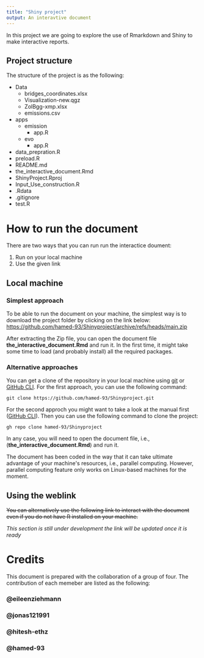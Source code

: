 ```yaml
---
title: "Shiny project"
output: An interavtive document
---
```


In this project we are going to explore the use of Rmarkdown and Shiny to make interactive reports.

## Project structure

The structure of the project is as the following:

* Data
  * bridges_coordinates.xlsx
  * Visualization-new.qgz
  * ZolBgg-xmp.xlsx
  * emissions.csv
* apps
  * emission
    * app.R
  * evo
    * app.R
* data_prepration.R
* preload.R
* README.md
* the_interactive_document.Rmd
* ShinyProject.Rproj
* Input_Use_construction.R
* .Rdata
* .gitignore
* test.R


# How to run the document
There are two ways that you can run run the interactice doument: 
 1. Run on your local machine
 2. Use the given link

## Local machine
### Simplest approach
To be able to run the document on your machine, the simplest way is to download the project folder by clicking on the link below:
https://github.com/hamed-93/Shinyproject/archive/refs/heads/main.zip

After extracting the Zip file, you can open the document file **the_interactive_document.Rmd** and run it. In the first time, it might take some time to load (and probably install) all the required packages. 

### Alternative approaches
You can get a clone of the repository in your local machine using [git](https://git-scm.com/) or [GitHub CLI](https://docs.github.com/en/github-cli/github-cli/about-github-cli). For the first approach, you can use the following command:

`
git clone https://github.com/hamed-93/Shinyproject.git
`

For the second approch you might want to take a look at the manual first ([GitHub CLI](https://docs.github.com/en/github-cli/github-cli/about-github-cli)). Then you can use the following command to clone the project:

`
gh repo clone hamed-93/Shinyproject
`

In any case, you will need to open the document file, i.e., (**the_interactive_document.Rmd**) and run it.

The document has been coded in the way that it can take ultimate advantage of your machine's resources, i.e., parallel computing. However, parallel computing feature only works on Linux-based machines for the moment. 

## Using the weblink
~~You can alternatively use the following link to interact with the document even if you do not have R installed on your machine.~~

*This section is still under development the link will be updated once it is ready*

# Credits
This document is prepared with the collaboration of a group of four. The contribution of each memeber are listed as the following:

### @eileenziehmann


### @jonas121991


### @hitesh-ethz


### @hamed-93
